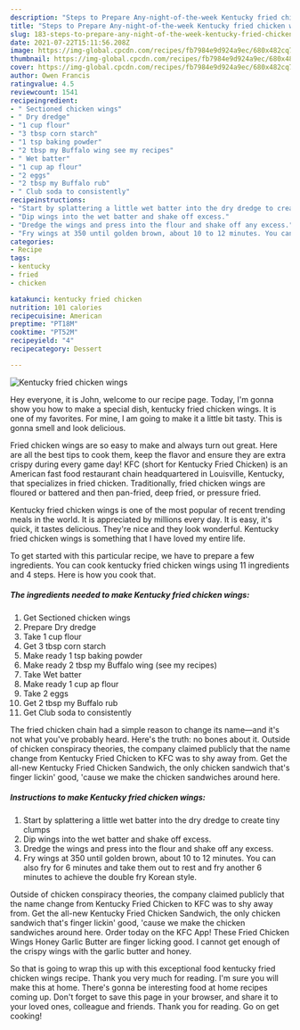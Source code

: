 ```yaml
---
description: "Steps to Prepare Any-night-of-the-week Kentucky fried chicken wings"
title: "Steps to Prepare Any-night-of-the-week Kentucky fried chicken wings"
slug: 183-steps-to-prepare-any-night-of-the-week-kentucky-fried-chicken-wings
date: 2021-07-22T15:11:56.208Z
image: https://img-global.cpcdn.com/recipes/fb7984e9d924a9ec/680x482cq70/kentucky-fried-chicken-wings-recipe-main-photo.jpg
thumbnail: https://img-global.cpcdn.com/recipes/fb7984e9d924a9ec/680x482cq70/kentucky-fried-chicken-wings-recipe-main-photo.jpg
cover: https://img-global.cpcdn.com/recipes/fb7984e9d924a9ec/680x482cq70/kentucky-fried-chicken-wings-recipe-main-photo.jpg
author: Owen Francis
ratingvalue: 4.5
reviewcount: 1541
recipeingredient:
- " Sectioned chicken wings"
- " Dry dredge"
- "1 cup flour"
- "3 tbsp corn starch"
- "1 tsp baking powder"
- "2 tbsp my Buffalo wing see my recipes"
- " Wet batter"
- "1 cup ap flour"
- "2 eggs"
- "2 tbsp my Buffalo rub"
- " Club soda to consistently"
recipeinstructions:
- "Start by splattering a little wet batter into the dry dredge to create tiny clumps"
- "Dip wings into the wet batter and shake off excess."
- "Dredge the wings and press into the flour and shake off any excess."
- "Fry wings at 350 until golden brown, about 10 to 12 minutes. You can also fry for 6 minutes and take them out to rest and fry another 6 minutes to achieve the double fry Korean style."
categories:
- Recipe
tags:
- kentucky
- fried
- chicken

katakunci: kentucky fried chicken 
nutrition: 101 calories
recipecuisine: American
preptime: "PT18M"
cooktime: "PT52M"
recipeyield: "4"
recipecategory: Dessert

---
```



![Kentucky fried chicken wings](https://img-global.cpcdn.com/recipes/fb7984e9d924a9ec/680x482cq70/kentucky-fried-chicken-wings-recipe-main-photo.jpg)

Hey everyone, it is John, welcome to our recipe page. Today, I'm gonna show you how to make a special dish, kentucky fried chicken wings. It is one of my favorites. For mine, I am going to make it a little bit tasty. This is gonna smell and look delicious.

Fried chicken wings are so easy to make and always turn out great. Here are all the best tips to cook them, keep the flavor and ensure they are extra crispy during every game day! KFC (short for Kentucky Fried Chicken) is an American fast food restaurant chain headquartered in Louisville, Kentucky, that specializes in fried chicken. Traditionally, fried chicken wings are floured or battered and then pan-fried, deep fried, or pressure fried.

Kentucky fried chicken wings is one of the most popular of recent trending meals in the world. It is appreciated by millions every day. It is easy, it's quick, it tastes delicious. They're nice and they look wonderful. Kentucky fried chicken wings is something that I have loved my entire life.


To get started with this particular recipe, we have to prepare a few ingredients. You can cook kentucky fried chicken wings using 11 ingredients and 4 steps. Here is how you cook that.

<!--inarticleads1-->

##### The ingredients needed to make Kentucky fried chicken wings:

1. Get  Sectioned chicken wings
1. Prepare  Dry dredge
1. Take 1 cup flour
1. Get 3 tbsp corn starch
1. Make ready 1 tsp baking powder
1. Make ready 2 tbsp my Buffalo wing (see my recipes)
1. Take  Wet batter
1. Make ready 1 cup ap flour
1. Take 2 eggs
1. Get 2 tbsp my Buffalo rub
1. Get  Club soda to consistently


The fried chicken chain had a simple reason to change its name—and it&#39;s not what you&#39;ve probably heard. Here&#39;s the truth: no bones about it. Outside of chicken conspiracy theories, the company claimed publicly that the name change from Kentucky Fried Chicken to KFC was to shy away from. Get the all-new Kentucky Fried Chicken Sandwich, the only chicken sandwich that&#39;s finger lickin&#39; good, &#39;cause we make the chicken sandwiches around here. 

<!--inarticleads2-->

##### Instructions to make Kentucky fried chicken wings:

1. Start by splattering a little wet batter into the dry dredge to create tiny clumps
1. Dip wings into the wet batter and shake off excess.
1. Dredge the wings and press into the flour and shake off any excess.
1. Fry wings at 350 until golden brown, about 10 to 12 minutes. You can also fry for 6 minutes and take them out to rest and fry another 6 minutes to achieve the double fry Korean style.


Outside of chicken conspiracy theories, the company claimed publicly that the name change from Kentucky Fried Chicken to KFC was to shy away from. Get the all-new Kentucky Fried Chicken Sandwich, the only chicken sandwich that&#39;s finger lickin&#39; good, &#39;cause we make the chicken sandwiches around here. Order today on the KFC App! These Fried Chicken Wings Honey Garlic Butter are finger licking good. I cannot get enough of the crispy wings with the garlic butter and honey. 

So that is going to wrap this up with this exceptional food kentucky fried chicken wings recipe. Thank you very much for reading. I'm sure you will make this at home. There's gonna be interesting food at home recipes coming up. Don't forget to save this page in your browser, and share it to your loved ones, colleague and friends. Thank you for reading. Go on get cooking!
